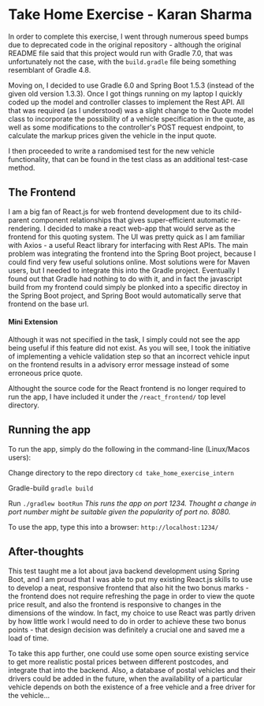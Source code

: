 # Take Home Exercise - Karan Sharma

In order to complete this exercise, I went through numerous speed bumps due to deprecated code in the original repository - although the original README file said that this project would run with Gradle 7.0, that was unfortunately not the case, with the `build.gradle` file being something resemblant of Gradle 4.8.

Moving on, I decided to use Gradle 6.0 and Spring Boot 1.5.3 (instead of the given old version 1.3.3). Once I got things running on my laptop I quickly coded up the model and controller classes to implement the Rest API. All that was required (as I understood) was a slight change to the Quote model class to incorporate the possibility of a vehicle specification in the quote, as well as some modifications to the controller's POST request endpoint, to calculate the markup prices given the vehicle in the input quote.

I then proceeded to write a randomised test for the new vehicle functionality, that can be found in the test class as an additional test-case method.

## The Frontend

I am a big fan of React.js for web frontend development due to its child-parent component relationships that gives super-efficient automatic re-rendering. I decided to make a react web-app that would serve as the frontend for this quoting system. The UI was pretty quick as I am familiar with Axios - a useful React library for interfacing with Rest APIs. The main problem was integrating the frontend into the Spring Boot project, because I could find very few useful solutions online. Most solutions were for Maven users, but I needed to integrate this into the Gradle project. Eventually I found out that Gradle had nothing to do with it, and in fact the javascript build from my frontend could simply be plonked into a specific directoy in the Spring Boot project, and Spring Boot would automatically serve that frontend on the base url.

#### Mini Extension

Although it was not specified in the task, I simply could not see the app being useful if this feature did not exist. As you will see, I took the initiative of implementing a vehicle validation step so that an incorrect vehicle input on the frontend results in a advisory error message instead of some erroneous price quote.


Althought the source code for the React frontend is no longer required to run the app, I have included it under the `/react_frontend/` top level directory.

## Running the app

To run the app, simply do the following in the command-line (Linux/Macos users):

Change directory to the repo directory
`cd take_home_exercise_intern`

Gradle-build
`gradle build`

Run
`./gradlew bootRun`
_This runs the app on port 1234. Thought a change in port number might be suitable given the popularity of port no. 8080._

To use the app, type this into a browser:
`http://localhost:1234/`

## After-thoughts

This test taught me a lot about java backend development using Spring Boot, and I am proud that I was able to put my existing React.js skills to use to develop a neat, responsive frontend that also hit the two bonus marks - the frontend does not require refreshing the page in order to view the quote price result, and also the frontend is responsive to changes in the dimensions of the window. In fact, my choice to use React was partly driven by how little work I would need to do in order to achieve these two bonus points - that design decision was definitely a crucial one and saved me a load of time.

To take this app further, one could use some open source existing service to get more realistic postal prices between different postcodes, and integrate that into the backend. Also, a database of postal vehicles and their drivers could be added in the future, when the availability of a particular vehicle depends on both the existence of a free vehicle and a free driver for the vehicle...
